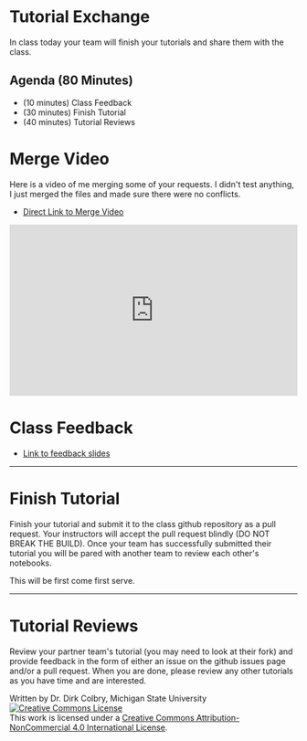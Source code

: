 #  Tutorial Exchange



In class today your team will finish your tutorials and share them with the class. 


## Agenda (80 Minutes)

- (10 minutes) Class Feedback
- (30 minutes) Finish Tutorial
- (40 minutes) Tutorial Reviews

# Merge Video

Here is a video of me merging some of your requests. I didn't test anything, I just merged the files and made sure there were no conflicts. 

- [Direct Link to Merge Video](https://youtu.be/3tU9yJNTiKA)





<iframe
    width="100%"
    height="300"
    src="https://www.youtube.com/embed/3tU9yJNTiKA?cc_load_policy=True"
    frameborder="0"
    allowfullscreen
></iframe>




# Class Feedback

- [Link to feedback slides](
https://docs.google.com/presentation/d/1hEYptgZGuApXAZzRFcLukQM0LYF4Vr5SN6NlKFGBvoQ/edit#slide=id.p)

----
<a name="Group_programming_Project"></a>
# Finish Tutorial

Finish your tutorial and submit it to the class github repository as a pull request.  Your instructors will accept the pull request blindly (DO NOT BREAK THE BUILD).  Once your team has successfully submitted their tutorial you will be pared with another team to review each other's notebooks. 

This will be first come first serve. 


----

# Tutorial Reviews

Review your partner team's tutorial (you may need to look at their fork) and provide feedback in the form of either an issue on the github issues page and/or a pull request.  When you are done, please review any other tutorials as you have time and are interested. 

Written by Dr. Dirk Colbry, Michigan State University
<a rel="license" href="http://creativecommons.org/licenses/by-nc/4.0/"><img alt="Creative Commons License" style="border-width:0" src="https://i.creativecommons.org/l/by-nc/4.0/88x31.png" /></a><br />This work is licensed under a <a rel="license" href="http://creativecommons.org/licenses/by-nc/4.0/">Creative Commons Attribution-NonCommercial 4.0 International License</a>.
